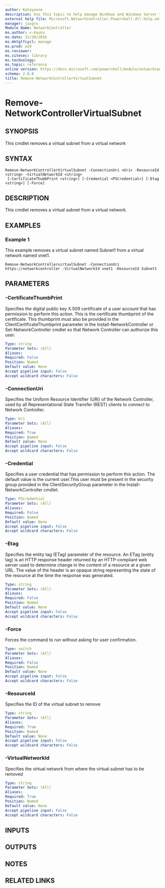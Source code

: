 ```yaml
---
author: Kateyanne
description: Use this topic to help manage Windows and Windows Server technologies with Windows PowerShell.
external help file: Microsoft.NetworkController.Powershell.dll-help.xml
manager: jasgro
Module Name: NetworkController
ms.author: v-kaunu
ms.date: 12/20/2016
ms.mktglfcycl: manage
ms.prod: w10
ms.reviewer: 
ms.sitesec: library
ms.technology: 
ms.topic: reference
online version: https://docs.microsoft.com/powershell/module/networkcontroller/remove-networkcontrollervirtualsubnet?view=windowsserver2019-ps&wt.mc_id=ps-gethelp
schema: 2.0.0
title: Remove-NetworkControllerVirtualSubnet
---
```


# Remove-NetworkControllerVirtualSubnet

## SYNOPSIS

This cmdlet removes a virtual subnet from a virtual network

## SYNTAX

```
Remove-NetworkControllerVirtualSubnet -ConnectionUri <Uri> -ResourceId <string> -VirtualNetworkId <string>
 [-CertificateThumbPrint <string>] [-Credential <PSCredential>] [-Etag <string>] [-Force]
```

## DESCRIPTION

This cmdlet removes a virtual subnet from a virtual network.

## EXAMPLES

### Example 1

This example removes a virtual subnet named Subnet1 from a virtual network named vnet1.

```
Remove-NetworkControllervirtualSubnet -ConnectionUri https://networkcontroller -VirtualNetworkId vnet1 -ResourceId Subnet1
```

## PARAMETERS

### -CertificateThumbPrint

Specifies the digital public key X.509 certificate of a user account that has permission to perform this action.
This is the certificate thumbprint of the certificate.
This thumbprint must also be provided in the ClientCertificateThumbprint parameter in the Install-NetworkController or Set-NetworkController cmdlet so that Network Controller can authorize this user.

```yaml
Type: string
Parameter Sets: (All)
Aliases: 
Required: False
Position: Named
Default value: None
Accept pipeline input: False
Accept wildcard characters: False
```

### -ConnectionUri

Specifies the Uniform Resource Identifier (URI) of the Network Controller, used by all Representational State Transfer (REST) clients to connect to Network Controller.

```yaml
Type: Uri
Parameter Sets: (All)
Aliases: 
Required: True
Position: Named
Default value: None
Accept pipeline input: False
Accept wildcard characters: False
```

### -Credential

Specifies a user credential that has permission to perform this action.
The default value is the current user.This user must be present in the security group provided in the ClientSecurityGroup parameter in the Install-NetworkController cmdlet.

```yaml
Type: PSCredential
Parameter Sets: (All)
Aliases: 
Required: False
Position: Named
Default value: None
Accept pipeline input: False
Accept wildcard characters: False
```

### -Etag

Specifies the entity tag (ETag) parameter of the resource.
An ETag (entity tag) is an HTTP response header returned by an HTTP-compliant web server used to determine change in the content of a resource at a given URL.
The value of the header is an opaque string representing the state of the resource at the time the response was generated.

```yaml
Type: string
Parameter Sets: (All)
Aliases: 
Required: False
Position: Named
Default value: None
Accept pipeline input: False
Accept wildcard characters: False
```

### -Force

Forces the command to run without asking for user confirmation.

```yaml
Type: switch
Parameter Sets: (All)
Aliases: 
Required: False
Position: Named
Default value: None
Accept pipeline input: False
Accept wildcard characters: False
```

### -ResourceId

Specifies the ID of the virtual subnet to remove

```yaml
Type: string
Parameter Sets: (All)
Aliases: 
Required: True
Position: Named
Default value: None
Accept pipeline input: False
Accept wildcard characters: False
```

### -VirtualNetworkId

Specifies the virtual network from where the virtual subnet has to be removed

```yaml
Type: string
Parameter Sets: (All)
Aliases: 
Required: True
Position: Named
Default value: None
Accept pipeline input: False
Accept wildcard characters: False
```

## INPUTS

## OUTPUTS

## NOTES

## RELATED LINKS

